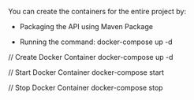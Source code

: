 You can create the containers for the entire project by:

- Packaging the API using Maven Package

- Running the command: docker-compose up -d

// Create Docker Container
docker-compose up -d

// Start Docker Container
docker-compose start

// Stop Docker Container
docker-compose stop